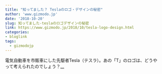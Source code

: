 ```yaml
---
title: "知ってました？ Teslaのロゴ・デザインの秘密"
author: 'www.gizmodo.jp'
date: '2018-10-20'
slug: 知ってました-teslaのロゴデザインの秘密
link: https://www.gizmodo.jp/2018/10/tesla-logo-design.html
categories:
- bloglink
tags:
  - gizmodojp
---
```


電気自動車を市販車にした先駆者Tesla（テスラ）。あの「T」のロゴは、どうやって考えられたのでしょう？[... <i class="fas fa-external-link-alt"></i>](https://www.gizmodo.jp/2018/10/tesla-logo-design.html)

